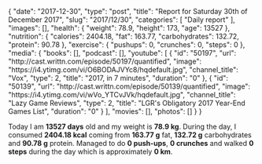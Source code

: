 {
    "date": "2017-12-30",
    "type": "post",
    "title": "Report for Saturday 30th of December 2017",
    "slug": "2017\/12\/30",
    "categories": [
        "Daily report"
    ],
    "images": [],
    "health": {
        "weight": 78.9,
        "height": 173,
        "age": 13527
    },
    "nutrition": {
        "calories": 2404.18,
        "fat": 163.77,
        "carbohydrates": 132.72,
        "protein": 90.78
    },
    "exercise": {
        "pushups": 0,
        "crunches": 0,
        "steps": 0
    },
    "media": {
        "books": [],
        "podcast": [],
        "youtube": [
            {
                "id": "50197",
                "url": "http:\/\/cast.writtn.com\/episode\/50197\/quantified",
                "image": "https:\/\/i4.ytimg.com\/vi\/O6BODAJVYc8\/hqdefault.jpg",
                "channel_title": "Vox",
                "type": 2,
                "title": "2017, in 7 minutes",
                "duration": "0"
            },
            {
                "id": "50139",
                "url": "http:\/\/cast.writtn.com\/episode\/50139\/quantified",
                "image": "https:\/\/i4.ytimg.com\/vi\/wVo_YTCvJVk\/hqdefault.jpg",
                "channel_title": "Lazy Game Reviews",
                "type": 2,
                "title": "LGR's Obligatory 2017 Year-End Games List",
                "duration": "0"
            }
        ],
        "movies": [],
        "photos": []
    }
}

Today I am <strong>13527 days</strong> old and my weight is <strong>78.9 kg</strong>. During the day, I consumed <strong>2404.18 kcal</strong> coming from <strong>163.77 g</strong> fat, <strong>132.72 g</strong> carbohydrates and <strong>90.78 g</strong> protein. Managed to do <strong>0 push-ups</strong>, <strong>0 crunches</strong> and walked <strong>0 steps</strong> during the day which is approximately <strong>0 km</strong>.